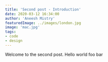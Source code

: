 ```yaml
---
title: 'Second post - Introduction'
date: 2020-03-12 16:34:00
author: 'Aneesh Mistry'
featuredImage: ../images/london.jpg
image: 'mac.jpg'
tags:
- code
- design
---
```


Welcome to the second post. Hello world foo bar